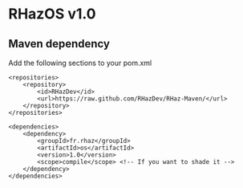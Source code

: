 # RHazOS v1.0

## Maven dependency

Add the following sections to your pom.xml

```
<repositories>
	<repository>
		<id>RHazDev</id>
		<url>https://raw.github.com/RHazDev/RHaz-Maven/</url>
	</repository>
</repositories>

<dependencies>
	<dependency>
		<groupId>fr.rhaz</groupId>
		<artifactId>os</artifactId>
		<version>1.0</version>
		<scope>compile</scope> <!-- If you want to shade it -->
	</dependency>
</dependencies>
```